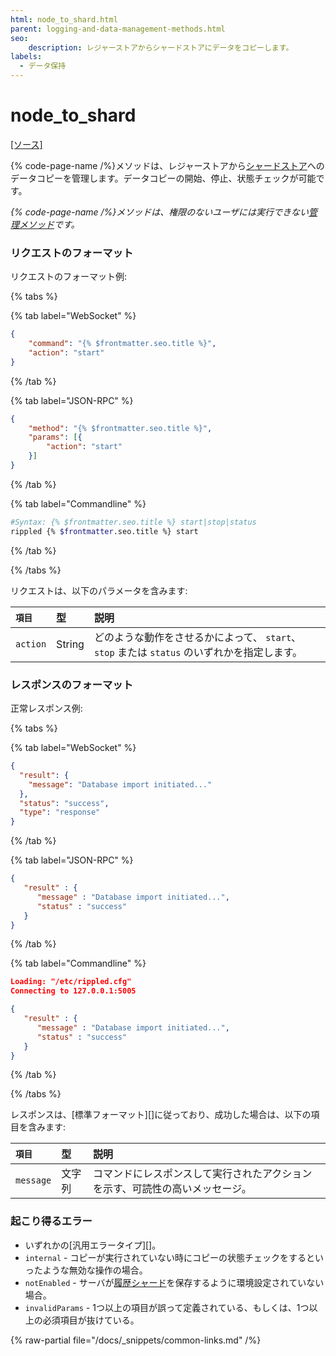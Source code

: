 ```yaml
---
html: node_to_shard.html
parent: logging-and-data-management-methods.html
seo:
    description: レジャーストアからシャードストアにデータをコピーします。
labels:
  - データ保持
---
```

# node_to_shard
[[ソース]](https://github.com/XRPLF/rippled/blob/develop/src/ripple/rpc/handlers/NodeToShard.cpp "Source")

{% code-page-name /%}メソッドは、レジャーストアから[シャードストア](../../../../infrastructure/configuration/data-retention/history-sharding.md)へのデータコピーを管理します。データコピーの開始、停止、状態チェックが可能です。

_{% code-page-name /%}メソッドは、権限のないユーザには実行できない[管理メソッド](../index.md)です。_


### リクエストのフォーマット

リクエストのフォーマット例:

{% tabs %}

{% tab label="WebSocket" %}
```json
{
    "command": "{% $frontmatter.seo.title %}",
    "action": "start"
}
```
{% /tab %}

{% tab label="JSON-RPC" %}
```json
{
    "method": "{% $frontmatter.seo.title %}",
    "params": [{
        "action": "start"
    }]
}
```
{% /tab %}

{% tab label="Commandline" %}
```sh
#Syntax: {% $frontmatter.seo.title %} start|stop|status
rippled {% $frontmatter.seo.title %} start
```
{% /tab %}

{% /tabs %}

リクエストは、以下のパラメータを含みます:

| `項目`  | 型   | 説明
|:---------|:-------|:---------------------------------------------------------|
| `action` | String | どのような動作をさせるかによって、 `start`、`stop` または `status` のいずれかを指定します。 |


### レスポンスのフォーマット

正常レスポンス例:

{% tabs %}

{% tab label="WebSocket" %}
```json
{
  "result": {
    "message": "Database import initiated..."
  },
  "status": "success",
  "type": "response"
}
```
{% /tab %}

{% tab label="JSON-RPC" %}
```json
{
   "result" : {
      "message" : "Database import initiated...",
      "status" : "success"
   }
}

```
{% /tab %}

{% tab label="Commandline" %}
```json
Loading: "/etc/rippled.cfg"
Connecting to 127.0.0.1:5005

{
   "result" : {
      "message" : "Database import initiated...",
      "status" : "success"
   }
}

```
{% /tab %}

{% /tabs %}

レスポンスは、[標準フォーマット][]に従っており、成功した場合は、以下の項目を含みます:

| `項目`   | 型   | 説明                                             |
|:----------|:-------|:--------------------------------------------------------|
| `message` | 文字列 | コマンドにレスポンスして実行されたアクションを示す、可読性の高いメッセージ。 |


### 起こり得るエラー

- いずれかの[汎用エラータイプ][]。
- `internal` - コピーが実行されていない時にコピーの状態チェックをするといったような無効な操作の場合。
- `notEnabled` - サーバが[履歴シャード](../../../../infrastructure/configuration/data-retention/history-sharding.md)を保存するように環境設定されていない場合。
- `invalidParams` - 1つ以上の項目が誤って定義されている、もしくは、1つ以上の必須項目が抜けている。

{% raw-partial file="/docs/_snippets/common-links.md" /%}
